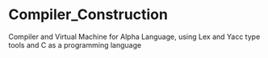 # Compiler_Construction
Compiler and Virtual Machine for Alpha Language, using Lex and Yacc type tools and C as a programming language
